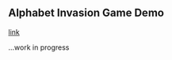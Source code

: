 ## Alphabet Invasion Game Demo
[link](https://jeriko123.github.io/alphabet_invasion/)

...work in progress
